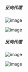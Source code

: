 #####  正向代理
![image](https://github.com/chensslinux/nginx/blob/master/proxy/z_proxy.png)

![image](https://github.com/chensslinux/nginx/blob/master/proxy/zp2.png)

#####  反向代理
![image](https://github.com/chensslinux/nginx/blob/master/proxy/f_proxy.png)

![image](https://github.com/chensslinux/nginx/blob/master/proxy/fp2.png)

